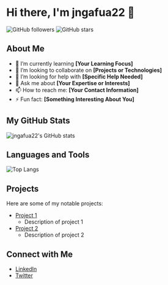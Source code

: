 # Hi there, I'm jngafua22 👋

![GitHub followers](https://img.shields.io/github/followers/jngafua22?style=social) ![GitHub stars](https://img.shields.io/github/stars/jngafua22?style=social)

## About Me

- 🌱 I’m currently learning **[Your Learning Focus]**
- 👯 I’m looking to collaborate on **[Projects or Technologies]**
- 🤔 I’m looking for help with **[Specific Help Needed]**
- 💬 Ask me about **[Your Expertise or Interests]**
- 📫 How to reach me: **[Your Contact Information]**
- ⚡ Fun fact: **[Something Interesting About You]**

## My GitHub Stats

![jngafua22's GitHub stats](https://github-readme-stats.vercel.app/api?username=jngafua22&show_icons=true&theme=chartreuse-dark)

## Languages and Tools

![Top Langs](https://github-readme-stats.vercel.app/api/top-langs/?username=jngafua22&layout=compact&theme=chartreuse-dark)

<!-- You can add more sections if needed -->

## Projects

Here are some of my notable projects:

- [Project 1](https://github.com/jngafua22/project1)
  - Description of project 1
- [Project 2](https://github.com/jngafua22/project2)
  - Description of project 2

## Connect with Me

- [LinkedIn](https://www.linkedin.com/in/jngafua22/)
- [Twitter](https://twitter.com/jngafua22)

<!-- Add any other links or social media accounts -->
